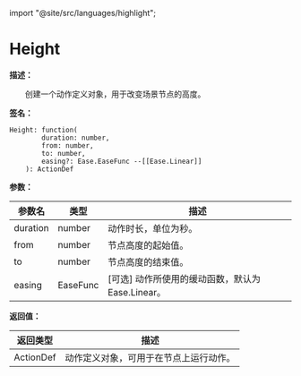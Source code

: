import "@site/src/languages/highlight";

# Height

**描述：**

&emsp;&emsp;创建一个动作定义对象，用于改变场景节点的高度。

**签名：**
```tl
Height: function(
		duration: number,
		from: number,
		to: number,
		easing?: Ease.EaseFunc --[[Ease.Linear]]
	): ActionDef
```

**参数：**

| 参数名 | 类型 | 描述 |
| --- | --- | --- |
| duration | number | 动作时长，单位为秒。 |
| from | number | 节点高度的起始值。 |
| to | number | 节点高度的结束值。 |
| easing | EaseFunc | [可选] 动作所使用的缓动函数，默认为Ease.Linear。 |

**返回值：**

| 返回类型 | 描述 |
| --- | --- |
| ActionDef | 动作定义对象，可用于在节点上运行动作。 |